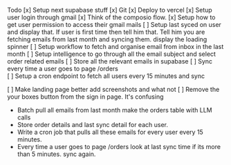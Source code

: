 Todo
[x] Setup next supabase stuff
[x] Git 
[x] Deploy to vercel
[x] Setup user login through gmail
[x] Think of the composio flow.
[x] Setup how to get user permission to access their gmail mails
[ ] Setup last syced on user and display that. If user is first time then tell him that. Tell him you are fetching emails from last month and syncing them. display the loading spinner
[ ] Setup workflow to fetch and organise email from inbox in the last month
[ ] Setup intelligence to go through all the email subject and select order related emails
[ ] Store all the relevant emails in supabase
[ ] Sync every time a user goes to page /orders  
[ ] Setup a cron endpoint to fetch all users every 15 minutes and sync

[ ] Make landing page better add screenshots and what not
[ ] Remove the your boxes button from the sign in page. It's confusing

* Batch pull all emails from last month make the orders table with LLM calls
* Store order details and last sync detail for each user. 
* Write a cron job that pulls all these emails for every user every 15 minutes.
* Every time a user goes to page /orders look at last sync time if its more than 5 minutes. sync again.